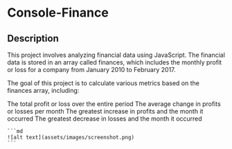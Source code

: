 # Console-Finance


## Description

This project involves analyzing financial data using JavaScript. The financial data is stored in an array called finances, which includes the monthly profit or loss for a company from January 2010 to February 2017.

The goal of this project is to calculate various metrics based on the finances array, including:

The total profit or loss over the entire period
The average change in profits or losses per month
The greatest increase in profits and the month it occurred
The greatest decrease in losses and the month it occurred


    ```md
    ![alt text](assets/images/screenshot.png)
    ```

